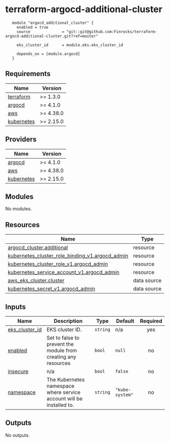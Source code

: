 # terraform-argocd-additional-cluster

```hcl
   module "argocd_additional_cluster" {
     enabled = true
     source              = "git::git@github.com:Finrocks/terraform-argocd-additional-cluster.git?ref=master"
     
     eks_cluster_id      = module.eks.eks_cluster_id
     
     depends_on = [module.argocd]
   }   
```


<!-- BEGIN_TF_DOCS -->
## Requirements

| Name | Version |
|------|---------|
| <a name="requirement_terraform"></a> [terraform](#requirement\_terraform) | >= 1.3.0 |
| <a name="requirement_argocd"></a> [argocd](#requirement\_argocd) | >= 4.1.0 |
| <a name="requirement_aws"></a> [aws](#requirement\_aws) | >= 4.38.0 |
| <a name="requirement_kubernetes"></a> [kubernetes](#requirement\_kubernetes) | >= 2.15.0 |

## Providers

| Name | Version |
|------|---------|
| <a name="provider_argocd"></a> [argocd](#provider\_argocd) | >= 4.1.0 |
| <a name="provider_aws"></a> [aws](#provider\_aws) | >= 4.38.0 |
| <a name="provider_kubernetes"></a> [kubernetes](#provider\_kubernetes) | >= 2.15.0 |

## Modules

No modules.

## Resources

| Name | Type |
|------|------|
| [argocd_cluster.additional](https://registry.terraform.io/providers/oboukili/argocd/latest/docs/resources/cluster) | resource |
| [kubernetes_cluster_role_binding_v1.argocd_admin](https://registry.terraform.io/providers/hashicorp/kubernetes/latest/docs/resources/cluster_role_binding_v1) | resource |
| [kubernetes_cluster_role_v1.argocd_admin](https://registry.terraform.io/providers/hashicorp/kubernetes/latest/docs/resources/cluster_role_v1) | resource |
| [kubernetes_service_account_v1.argocd_admin](https://registry.terraform.io/providers/hashicorp/kubernetes/latest/docs/resources/service_account_v1) | resource |
| [aws_eks_cluster.cluster](https://registry.terraform.io/providers/hashicorp/aws/latest/docs/data-sources/eks_cluster) | data source |
| [kubernetes_secret_v1.argocd_admin](https://registry.terraform.io/providers/hashicorp/kubernetes/latest/docs/data-sources/secret_v1) | data source |

## Inputs

| Name | Description | Type | Default | Required |
|------|-------------|------|---------|:--------:|
| <a name="input_eks_cluster_id"></a> [eks\_cluster\_id](#input\_eks\_cluster\_id) | EKS cluster ID. | `string` | n/a | yes |
| <a name="input_enabled"></a> [enabled](#input\_enabled) | Set to false to prevent the module from creating any resources | `bool` | `null` | no |
| <a name="input_insecure"></a> [insecure](#input\_insecure) | n/a | `bool` | `false` | no |
| <a name="input_namespace"></a> [namespace](#input\_namespace) | The Kubernetes namespace where service account will be installed to. | `string` | `"kube-system"` | no |

## Outputs

No outputs.
<!-- END_TF_DOCS -->
